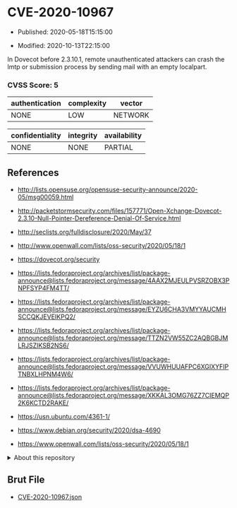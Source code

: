 # CVE-2020-10967

- Published: 2020-05-18T15:15:00

- Modified: 2020-10-13T22:15:00

In Dovecot before 2.3.10.1, remote unauthenticated attackers can crash the lmtp or submission process by sending mail with an empty localpart.

### CVSS Score: **5**

| authentication | complexity | vector |
| --- | --- | --- |
| NONE | LOW | NETWORK |

| confidentiality | integrity | availability |
| --- | --- | --- |
| NONE | NONE | PARTIAL |

## References

* http://lists.opensuse.org/opensuse-security-announce/2020-05/msg00059.html

* http://packetstormsecurity.com/files/157771/Open-Xchange-Dovecot-2.3.10-Null-Pointer-Dereference-Denial-Of-Service.html

* http://seclists.org/fulldisclosure/2020/May/37

* http://www.openwall.com/lists/oss-security/2020/05/18/1

* https://dovecot.org/security

* https://lists.fedoraproject.org/archives/list/package-announce@lists.fedoraproject.org/message/4AAX2MJEULPVSRZOBX3PNPFSYP4FM4TT/

* https://lists.fedoraproject.org/archives/list/package-announce@lists.fedoraproject.org/message/EYZU6CHA3VMYYAUCMHSCCQKJEVEIKPQ2/

* https://lists.fedoraproject.org/archives/list/package-announce@lists.fedoraproject.org/message/TTZN2VW55ZC2AQBGBJMLRJSZIKSB2NS6/

* https://lists.fedoraproject.org/archives/list/package-announce@lists.fedoraproject.org/message/VVUWHUUAFPC6XGIXYFIPTNBXLHPNM4W6/

* https://lists.fedoraproject.org/archives/list/package-announce@lists.fedoraproject.org/message/XKKAL3OMG76ZZ7CIEMQP2K6KCTD2RAKE/

* https://usn.ubuntu.com/4361-1/

* https://www.debian.org/security/2020/dsa-4690

* https://www.openwall.com/lists/oss-security/2020/05/18/1

<details>
<summary>About this repository</summary> 

  This repository is part of the project [Live Hack CVE](https://github.com/Live-Hack-CVE). Main website can be found [www.live-hack.org](https://www.live-hack.org) 
  
  Made by [Sn0wAlice](https://github.com/Sn0wAlice) for the people that care about security and need to have a feed of the latest CVEs. Hope you enjoy it, don't forget to star the repo and follow me on [Twitter](https://twitter.com/Sn0wAlice) and [Github](https://github.com/Sn0wAlice). And that is my [personnal website](https://www.alice-snow.me/)

  - [Home Page](https://github.com/Live-Hack-CVE)
  - [Framework](https://github.com/Live-Hack-CVE/cve-framework)
  - [CVE database](https://github.com/Live-Hack-CVE/full_database)
  - [Changelog](https://github.com/Live-Hack-CVE/Changelog)
</details>

## Brut File

* [CVE-2020-10967.json](https://raw.githubusercontent.com/Live-Hack-CVE/full_database/main/cves/2020/CVE-2020-10967.json)

